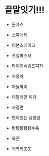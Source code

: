 # 끝말잇기!!!

- 돈가스
- 스파게티
- 티본스테이크
- 크림파스타
- 타이거쉬림프피자
- 자몽차
- 차돌박이
- 이탈리안 피자
- 자장면
- 면이있는 설렁탕
- 탕탕탕탕탕수육
- 육전

- 전복리조또